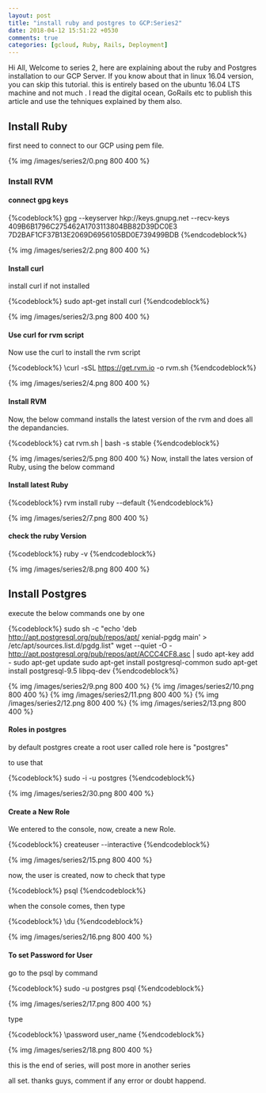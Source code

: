 ```yaml
---
layout: post
title: "install ruby and postgres to GCP:Series2"
date: 2018-04-12 15:51:22 +0530
comments: true
categories: [gcloud, Ruby, Rails, Deployment]
---
```


Hi All, Welcome to series 2, here are explaining about the ruby and Postgres installation to our GCP Server. If you know about that in linux 16.04 version, you can skip this tutorial. this is entirely based on the ubuntu 16.04 LTS machine and not much . I read the digital ocean, GoRails etc to publish this article and use the tehniques explained by them also.

## Install Ruby

  first need to connect to our GCP using pem file.

  {% img /images/series2/0.png 800 400 %}

### Install RVM

#### connect gpg keys

  {%codeblock%}
    gpg --keyserver hkp://keys.gnupg.net --recv-keys 409B6B1796C275462A1703113804BB82D39DC0E3 7D2BAF1CF37B13E2069D6956105BD0E739499BDB
  {%endcodeblock%}

  {% img /images/series2/2.png 800 400 %}

#### Install curl

  install curl if not installed

  {%codeblock%}
    sudo apt-get install curl
  {%endcodeblock%}

  {% img /images/series2/3.png 800 400 %}
#### Use curl for rvm script

  Now use the curl to install the rvm script

  {%codeblock%}
    \curl -sSL https://get.rvm.io -o rvm.sh
  {%endcodeblock%}

  {% img /images/series2/4.png 800 400 %}

#### Install RVM

  Now, the below command installs the latest version of the rvm and does all the depandancies.

  {%codeblock%}
    cat rvm.sh | bash -s stable
  {%endcodeblock%}

  {% img /images/series2/5.png 800 400 %}
  Now, install the lates version of Ruby, using the below command

#### Install latest Ruby

  {%codeblock%}
    rvm install ruby --default
  {%endcodeblock%}

  {% img /images/series2/7.png 800 400 %}

#### check the ruby Version

  {%codeblock%}
    ruby -v
  {%endcodeblock%}

  {% img /images/series2/8.png 800 400 %}

## Install Postgres

  execute the below commands one by one

  {%codeblock%}
    sudo sh -c "echo 'deb http://apt.postgresql.org/pub/repos/apt/ xenial-pgdg main' > /etc/apt/sources.list.d/pgdg.list"
    wget --quiet -O - http://apt.postgresql.org/pub/repos/apt/ACCC4CF8.asc | sudo apt-key add -
    sudo apt-get update
    sudo apt-get install postgresql-common
    sudo apt-get install postgresql-9.5 libpq-dev
  {%endcodeblock%}

  {% img /images/series2/9.png 800 400 %}
  {% img /images/series2/10.png 800 400 %}
  {% img /images/series2/11.png 800 400 %}
  {% img /images/series2/12.png 800 400 %}
  {% img /images/series2/13.png 800 400 %}

#### Roles in postgres

  by default postgres create a root user called role here is "postgres"

  to use that

  {%codeblock%}
    sudo -i -u postgres
  {%endcodeblock%}

  {% img /images/series2/30.png 800 400 %}

#### Create a New Role

  We entered to the console, now, create a new Role.

  {%codeblock%}
    createuser --interactive
  {%endcodeblock%}

  {% img /images/series2/15.png 800 400 %}

now, the user is created, now to check that type

  {%codeblock%}
    psql
  {%endcodeblock%}

when the console comes, then type

  {%codeblock%}
    \du
  {%endcodeblock%}

  {% img /images/series2/16.png 800 400 %}

#### To set Password for User

go to the psql by command

  {%codeblock%}
    sudo -u postgres psql
  {%endcodeblock%}

  {% img /images/series2/17.png 800 400 %}

  type

  {%codeblock%}
    \password user_name
  {%endcodeblock%}

  {% img /images/series2/18.png 800 400 %}

this is the end of series, will post more in another series

all set. thanks guys, comment if any error or doubt happend.
